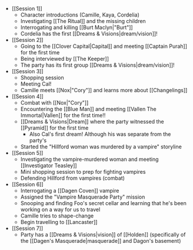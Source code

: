 - [[Session 1]]
	- Character introductions (Camille, Kaya, Cordelia)
	- Investigating [[The Ritual]] and the missing children
	- Interrogating and killing [[Burt Maclyn|"Burt"]]
	- Cordelia has the first [[Dreams & Visions|dream/vision]]!
- [[Session 2]]
	- Going to the [[Clover Capital|Capital]] and meeting [[Captain Purah]] for the first time
	- Being interviewed by [[The Keeper]]
	- The party has its first group [[Dreams & Visions|dream/vision]]!
- [[Session 3]]
	- Shopping session
	- Meeting Cal!
	- Camille meets [[Nox|"Cory"]] and learns more about [[Changelings]]
- [[Session 4]]
	- Combat with [[Nox|"Cory"]]
	- Encountering the [[Blue Man]] and meeting [[Vallen The Immortal|Vallen]] for the first time!!
	- [[Dreams & Visions|Dream]] where the party witnessed the [[Pyramid]] for the first time
		- Also Cal's first dream! Although his was separate from the party's
	- Started the "Hillford woman was murdered by a vampire" storyline
- [[Session 5]]
	- Investigating the vampire-murdered woman and meeting [[Investigator Teasley]]
	- Mini shopping session to prep for fighting vampires
	- Defending Hillford from vampires (combat)
- [[Session 6]]
	- Interrogating a [[Dagen Coven]] vampire
	- Assigned the "Vampire Masquerade Party" mission
	- Snooping and finding Foo's secret cellar and learning that he's been working on a way for us to travel
	- Camille tries to shape-change
	- Begin travelling to [[Lancaster]]
- [[Session 7]]
	- Party has a [[Dreams & Visions|vision]] of [[Holden]] (specifically of the [[Dagen's Masquerade|masquerade]] and Dagon's basement)